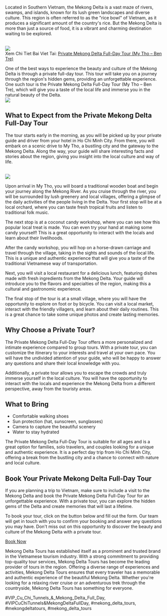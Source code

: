 <p>Located in Southern Vietnam, the Mekong Delta is a vast maze of rivers, swamps, and islands, known for its lush green landscapes and diverse culture. This region is often referred to as the "rice bowl" of Vietnam, as it produces a significant amount of the country's rice. But the Mekong Delta is more than just a source of food, it is a vibrant and charming destination waiting to be explored.</p><br><img src="https://mekongtours.vn/wp-content/uploads/2024/08/mekong-delta-tours-29.jpg"></br>
Xem Chi Tiet Bai Viet Tai: <a href="https://mekongtours.vn/tours/private-mekong-delta-tour/">Private Mekong Delta Full-Day Tour (My Tho – Ben Tre)</a><p>One of the best ways to experience the beauty and culture of the Mekong Delta is through a private full-day tour. This tour will take you on a journey through the region's hidden gems, providing an unforgettable experience. One such tour is the Private Mekong Delta Full-Day Tour (My Tho – Ben Tre), which will give you a taste of the local life and immerse you in the natural beauty of the Delta.<br><img src="https://mekongtours.vn/wp-content/uploads/2024/08/mekong-delta-tours-42.jpg"></br><h2>What to Expect from the Private Mekong Delta Full-Day Tour</h2><p>The tour starts early in the morning, as you will be picked up by your private guide and driver from your hotel in Ho Chi Minh City. From there, you will embark on a scenic drive to My Tho, a bustling city and the gateway to the Mekong Delta. Along the way, your guide will share interesting facts and stories about the region, giving you insight into the local culture and way of life.</p><br><img src="https://mekongtours.vn/wp-content/uploads/2024/08/mekong-delta-tours-32.jpg"></br><p>Upon arrival in My Tho, you will board a traditional wooden boat and begin your journey along the Mekong River. As you cruise through the river, you will be surrounded by lush greenery and local villages, offering a glimpse of the daily activities of the people living in the Delta. Your first stop will be at a local orchard, where you can taste fresh tropical fruits and listen to traditional folk music.<p>The next stop is at a coconut candy workshop, where you can see how this popular local treat is made. You can even try your hand at making some candy yourself! This is a great opportunity to interact with the locals and learn about their livelihoods.</p><p>After the candy workshop, you will hop on a horse-drawn carriage and travel through the village, taking in the sights and sounds of the local life. This is a unique and authentic experience that will give you a taste of the traditional Vietnamese way of transportation.<p>Next, you will visit a local restaurant for a delicious lunch, featuring dishes made with fresh ingredients from the Mekong Delta. Your guide will introduce you to the flavors and specialties of the region, making this a cultural and gastronomic experience.</p><p>The final stop of the tour is at a small village, where you will have the opportunity to explore on foot or by bicycle. You can visit a local market, interact with the friendly villagers, and learn about their daily routines. This is a great chance to take some unique photos and create lasting memories.</p><h2>Why Choose a Private Tour?</h2><p>The Private Mekong Delta Full-Day Tour offers a more personalized and intimate experience compared to group tours. With a private tour, you can customize the itinerary to your interests and travel at your own pace. You will have the undivided attention of your guide, who will be happy to answer any questions and share their local knowledge with you.</p><p>Additionally, a private tour allows you to escape the crowds and truly immerse yourself in the local culture. You will have the opportunity to interact with the locals and experience the Mekong Delta from a different perspective, away from the touristy areas.</p><h2>What to Bring</h2><ul>
<li>Comfortable walking shoes</li>
<li>Sun protection (hat, sunscreen, sunglasses)</li>
<li>Camera to capture the beautiful scenery</li>
<li>Water to stay hydrated</li>
</ul><p>The Private Mekong Delta Full-Day Tour is suitable for all ages and is a great option for families, solo travelers, and couples looking for a unique and authentic experience. It is a perfect day trip from Ho Chi Minh City, offering a break from the bustling city and a chance to connect with nature and local culture.</p><h2>Book Your Private Mekong Delta Full-Day Tour</h2><p>If you are planning a trip to Vietnam, make sure to include a visit to the Mekong Delta and book the Private Mekong Delta Full-Day Tour for an unforgettable experience. With a private tour, you can explore the hidden gems of the Delta and create memories that will last a lifetime.</p><p>To book your tour, click on the button below and fill out the form. Our team will get in touch with you to confirm your booking and answer any questions you may have. Don't miss out on this opportunity to discover the beauty and culture of the Mekong Delta with a private tour.</p><div class="btn"><a href="#">Book Now</a></div><p>Mekong Delta Tours has established itself as a prominent and trusted brand in the Vietnamese tourism industry. With a strong commitment to providing top-quality tour services, Mekong Delta Tours has become the leading provider of tours in the region. Offering a diverse range of experiences and activities, Mekong Delta Tours ensures that every traveler has a memorable and authentic experience of the beautiful Mekong Delta. Whether you're looking for a relaxing river cruise or an adventurous trek through the countryside, Mekong Delta Tours has something for everyone.</p>
#VIP_Cu_Chi_Tunnels_&_Mekong_Delta_Full_Day, #VIPCuChiTunnels&MekongDeltaFullDay, #mekong_delta_tours, #mekongdeltatours, #mekong_delta_tours
